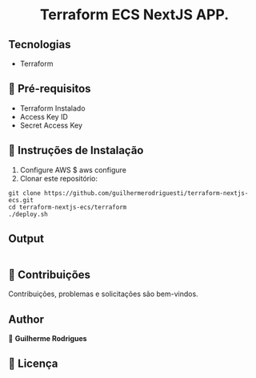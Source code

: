 
<h1 align="center">Terraform ECS NextJS APP.</h1>

## Tecnologias

* Terraform

## 🚨 Pré-requisitos

* Terraform Instalado
* Access Key ID
* Secret Access Key

## 🔧 Instruções de Instalação
1. Configure AWS
$ aws configure
2.  Clonar este repositório:
```
git clone https://github.com/guilhermerodriguesti/terraform-nextjs-ecs.git
cd terraform-nextjs-ecs/terraform
./deploy.sh
```

## Output
```

```

## 🤝 Contribuições

Contribuições, problemas e solicitações são bem-vindos.<br />

## Author

👤 **Guilherme Rodrigues**

## 📝 Licença
